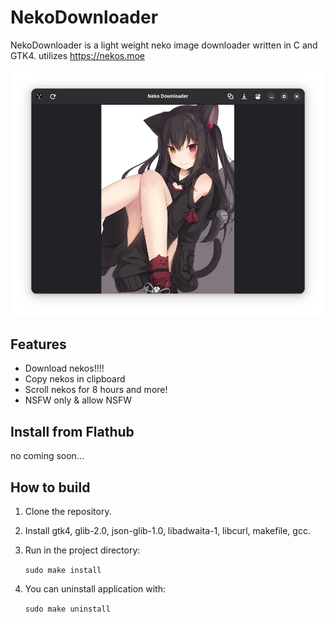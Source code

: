 # NekoDownloader

NekoDownloader is a light weight neko image downloader written in C and GTK4.
utilizes https://nekos.moe

<img src="data/example.png"/>

## Features
- Download nekos!!!!
- Copy nekos in clipboard
- Scroll nekos for 8 hours and more!
- NSFW only & allow NSFW

## Install from Flathub
no coming soon...

## How to build 

1. Clone the repository.
2. Install gtk4, glib-2.0, json-glib-1.0, libadwaita-1, libcurl, makefile, gcc.
3. Run in the project directory:

    `sudo make install`

4. You can uninstall application with:

    `sudo make uninstall`
